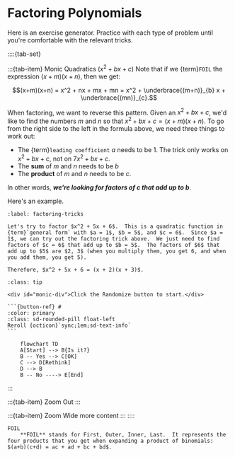 # Factoring Polynomials

Here is an exercise generator.  Practice with each type of problem until you're comfortable with the relevant tricks.

::::{tab-set}

:::{tab-item} Monic Quadratics ($x^2 + bx + c$)
Note that if we {term}`FOIL` the expression $(x+m)(x+n)$, then we get:

$$(x+m)(x+n) = x^2 + nx + mx + mn = x^2 + \underbrace{(m+n)}_{b} x + \underbrace{(mn)}_{c}.$$

When factoring, we want to reverse this pattern.  Given an $x^2 + bx + c$, we'd like to find the numbers $m$ and $n$ so that $x^2 + bx + c = (x+m)(x+n)$.  To go from the right side to the left in the formula above, we need three things to work out:
- The {term}`leading coefficient` $a$ needs to be 1.  The trick only works on $x^2 + bx + c$, not on $7x^2 + bx + c$.
- The **sum** of $m$ and $n$ needs to be $b$
- The **product** of $m$ and $n$ needs to be $c$.

In other words, ***we're looking for factors of $c$ that add up to $b$***.

Here's an example.

```{prf:example}
:label: factoring-tricks

Let's try to factor $x^2 + 5x + 6$.  This is a quadratic function in {term}`general form` with $a = 1$, $b = 5$, and $c = 6$.  Since $a = 1$, we can try out the factoring trick above.  We just need to find factors of $c = 6$ that add up to $b = 5$.  The factors of $6$ that add up to $5$ are $2, 3$ (when you multiply them, you get 6, and when you add them, you get 5).

Therefore, $x^2 + 5x + 6 = (x + 2)(x + 3)$.
```

````{admonition} Exercise Generator
:class: tip

<div id="monic-div">Click the Randomize button to start.</div>

```{button-ref} #
:color: primary
:class: sd-rounded-pill float-left
Reroll {octicon}`sync;1em;sd-text-info`
```

````

```{mermaid}
    flowchart TD
    A[Start] --> B{Is it?}
    B -- Yes --> C[OK]
    C --> D[Rethink]
    D --> B
    B -- No ----> E[End]
```
:::

:::{tab-item} Zoom Out
:::

:::{tab-item} Zoom Wide
more content
:::
::::

```{glossary}
FOIL
    **FOIL** stands for First, Outer, Inner, Last.  It represents the four products that you get when expanding a product of binomials: $(a+b)(c+d) = ac + ad + bc + bd$.
```

<script src="../../_static/1-factoring.js"></script>